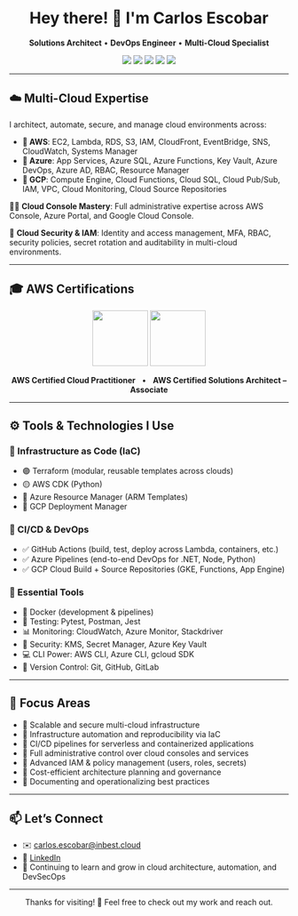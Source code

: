 <h1 align="center">Hey there! 👋 I'm Carlos Escobar</h1>

<p align="center">
  <strong>Solutions Architect</strong> • <strong>DevOps Engineer</strong> • <strong>Multi-Cloud Specialist</strong>
</p>

<p align="center">
  <img src="https://img.shields.io/badge/AWS-Expert-F7941D?logo=amazonaws" />
  <img src="https://img.shields.io/badge/Azure-Engineer-0078D4?logo=microsoftazure" />
  <img src="https://img.shields.io/badge/GCP-Specialist-4285F4?logo=googlecloud" />
  <img src="https://img.shields.io/badge/Terraform-IaC-5C4EE5?logo=terraform" />
  <img src="https://img.shields.io/badge/GitHub%20Actions-CI/CD-2088FF?logo=githubactions" />
</p>

---

## ☁️ Multi-Cloud Expertise

I architect, automate, secure, and manage cloud environments across:

- **🔶 AWS**: EC2, Lambda, RDS, S3, IAM, CloudFront, EventBridge, SNS, CloudWatch, Systems Manager
- **🔷 Azure**: App Services, Azure SQL, Azure Functions, Key Vault, Azure DevOps, Azure AD, RBAC, Resource Manager
- **🔵 GCP**: Compute Engine, Cloud Functions, Cloud SQL, Cloud Pub/Sub, IAM, VPC, Cloud Monitoring, Cloud Source Repositories

🧑‍💼 **Cloud Console Mastery**: Full administrative expertise across AWS Console, Azure Portal, and Google Cloud Console.

🔐 **Cloud Security & IAM**: Identity and access management, MFA, RBAC, security policies, secret rotation and auditability in multi-cloud environments.

---

## 🎓 AWS Certifications

<p align="center">
  <img src="https://images.credly.com/images/00634f82-b07f-4bbd-a6bb-53de397fc3a6/image.png" height="100" />
  <img src="https://images.credly.com/images/0e284c3f-5164-4b21-8660-0d84737941bc/image.png" height="100" />
</p>

<p align="center">
  <strong>AWS Certified Cloud Practitioner</strong> &nbsp;&nbsp;&bull;&nbsp;&nbsp;
  <strong>AWS Certified Solutions Architect – Associate</strong>
</p>

---

## ⚙️ Tools & Technologies I Use

### 🧱 Infrastructure as Code (IaC)
- 🟣 Terraform (modular, reusable templates across clouds)
- 🟡 AWS CDK (Python)
- 🔷 Azure Resource Manager (ARM Templates)
- 🔵 GCP Deployment Manager

### 🚀 CI/CD & DevOps
- ✅ GitHub Actions (build, test, deploy across Lambda, containers, etc.)
- ✅ Azure Pipelines (end-to-end DevOps for .NET, Node, Python)
- ✅ GCP Cloud Build + Source Repositories (GKE, Functions, App Engine)

### 🧰 Essential Tools
- 🐳 Docker (development & pipelines)
- 🧪 Testing: Pytest, Postman, Jest
- 📊 Monitoring: CloudWatch, Azure Monitor, Stackdriver
- 🔐 Security: KMS, Secret Manager, Azure Key Vault
- 💻 CLI Power: AWS CLI, Azure CLI, gcloud SDK
- 🔄 Version Control: Git, GitHub, GitLab

---

## 🧠 Focus Areas

- 🔹 Scalable and secure multi-cloud infrastructure
- 🔹 Infrastructure automation and reproducibility via IaC
- 🔹 CI/CD pipelines for serverless and containerized applications
- 🔹 Full administrative control over cloud consoles and services
- 🔹 Advanced IAM & policy management (users, roles, secrets)
- 🔹 Cost-efficient architecture planning and governance
- 🔹 Documenting and operationalizing best practices

---

## 📫 Let’s Connect

- ✉️ carlos.escobar@inbest.cloud  
- 💼 [LinkedIn](https://www.linkedin.com/in/carlos-roberto-escobar-ibarra-91646930b) <!-- Replace with your actual LinkedIn -->
- 🎯 Continuing to learn and grow in cloud architecture, automation, and DevSecOps

---

<p align="center">
  Thanks for visiting! 🚀 Feel free to check out my work and reach out.
</p>
